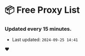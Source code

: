 # :package: Free Proxy List
### Updated every 15 minutes.

- Last updated: `2024-09-25 14:41`

:heart:
